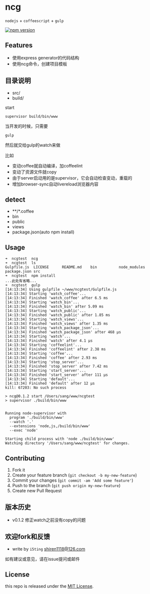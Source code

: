 # ncg

`nodejs` + `coffeescript`  + `gulp`

[![npm version](https://badge.fury.io/js/ncg.svg)](http://badge.fury.io/js/ncg)

## Features

- 使用express generator的代码结构
- 使用ncg命令，创建项目模板

## 目录说明

- src/
- build/

start 

	supervisor build/bin/www
	
	
当开发的时候，只需要

	gulp
	
然后就交给gulp的watch来做

比如

- 变动coffee就自动编译，加coffeelint
- 变动了资源文件就copy
- 由于server启动用的是supervisor，它会自动检查变动，重载的
- 增加browser-sync自动livereload浏览器内容


## detect


- **/*.coffee
- bin
- public
- views
- package.json(auto npm install)


## Usage

```
➜  ncgtest  ncg
➜  ncgtest  ls
Gulpfile.js  LICENSE      README.md    bin          node_modules package.json src
➜  ncgtest  npm install
...此处有省略...
➜  ncgtest  gulp            
[14:13:34] Using gulpfile ~/www/ncgtest/Gulpfile.js
[14:13:34] Starting 'watch_coffee'...
[14:13:34] Finished 'watch_coffee' after 6.5 ms
[14:13:34] Starting 'watch_bin'...
[14:13:34] Finished 'watch_bin' after 5.09 ms
[14:13:34] Starting 'watch_public'...
[14:13:34] Finished 'watch_public' after 1.85 ms
[14:13:34] Starting 'watch_views'...
[14:13:34] Finished 'watch_views' after 1.35 ms
[14:13:34] Starting 'watch_package_json'...
[14:13:34] Finished 'watch_package_json' after 468 μs
[14:13:34] Starting 'watch'...
[14:13:34] Finished 'watch' after 4.1 μs
[14:13:34] Starting 'coffeelint'...
[14:13:34] Finished 'coffeelint' after 2.38 ms
[14:13:34] Starting 'coffee'...
[14:13:34] Finished 'coffee' after 2.93 ms
[14:13:34] Starting 'stop_server'...
[14:13:34] Finished 'stop_server' after 7.42 ms
[14:13:34] Starting 'start_server'...
[14:13:34] Finished 'start_server' after 111 μs
[14:13:34] Starting 'default'...
[14:13:34] Finished 'default' after 12 μs
kill: 67203: No such process

> ncg@0.1.2 start /Users/sang/www/ncgtest
> supervisor ./build/bin/www


Running node-supervisor with
  program './build/bin/www'
  --watch '.'
  --extensions 'node,js,/build/bin/www'
  --exec 'node'

Starting child process with 'node ./build/bin/www'
Watching directory '/Users/sang/www/ncgtest' for changes.

```

## Contributing

1. Fork it
2. Create your feature branch (`git checkout -b my-new-feature`)
3. Commit your changes (`git commit -am 'Add some feature'`)
4. Push to the branch (`git push origin my-new-feature`)
5. Create new Pull Request

## 版本历史

- v0.1.2 修正watch之前没有copy的问题

## 欢迎fork和反馈

- write by `i5ting` shiren1118@126.com

如有建议或意见，请在issue提问或邮件

## License

this repo is released under the [MIT
License](http://www.opensource.org/licenses/MIT).
